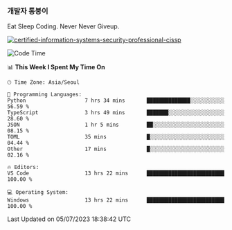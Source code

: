 ### 개발자 통붕이
Eat Sleep Coding.
Never Never Giveup.

[![certified-information-systems-security-professional-cissp](https://user-images.githubusercontent.com/44606727/157613689-acd84ec6-5f8f-4e79-89d9-a8d51f033634.png)](https://www.credly.com/badges/f394a010-85a0-450b-9136-8043af01d71c/public_url)

<!--START_SECTION:waka-->
![Code Time](http://img.shields.io/badge/Code%20Time-1%2C618%20hrs%2043%20mins-blue)

📊 **This Week I Spent My Time On** 

```text
🕑︎ Time Zone: Asia/Seoul

💬 Programming Languages: 
Python                   7 hrs 34 mins       ██████████████░░░░░░░░░░░   56.59 % 
TypeScript               3 hrs 49 mins       ███████░░░░░░░░░░░░░░░░░░   28.60 % 
JSON                     1 hr 5 mins         ██░░░░░░░░░░░░░░░░░░░░░░░   08.15 % 
TOML                     35 mins             █░░░░░░░░░░░░░░░░░░░░░░░░   04.44 % 
Other                    17 mins             █░░░░░░░░░░░░░░░░░░░░░░░░   02.16 % 

🔥 Editors: 
VS Code                  13 hrs 22 mins      █████████████████████████   100.00 % 

💻 Operating System: 
Windows                  13 hrs 22 mins      █████████████████████████   100.00 % 
```


 Last Updated on 05/07/2023 18:38:42 UTC
<!--END_SECTION:waka-->
